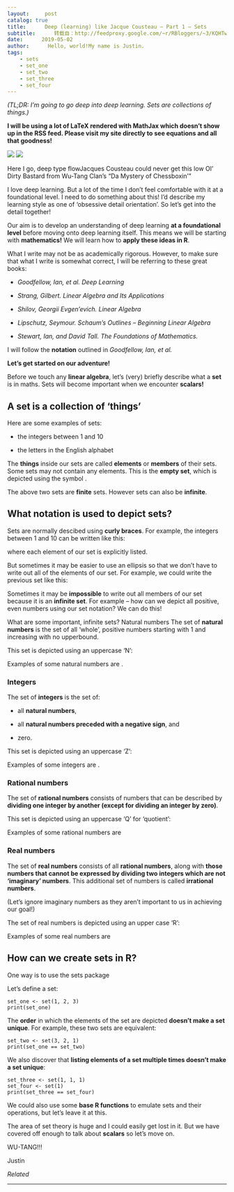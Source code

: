 ```yaml
---
layout:     post
catalog: true
title:      Deep (learning) like Jacque Cousteau – Part 1 – Sets
subtitle:      转载自：http://feedproxy.google.com/~r/RBloggers/~3/KQHTwnwdJgo/
date:      2019-05-02
author:      Hello, world!My name is Justin.
tags:
    - sets
    - set_one
    - set_two
    - set_three
    - set_four
---
```






*(TL;DR: I’m going to go deep into deep learning. Sets are collections of things.)*

**I will be using a lot of LaTeX rendered with MathJax which doesn’t show up in the RSS feed. Please visit my site directly to see equations and all that goodness!**

![](https://i0.wp.com/embracingtherandom.com/assets/post_images/2019-04-30-deep-learning-part-1-sets/odb.jpg?w=456&ssl=1)
![](https://i0.wp.com/embracingtherandom.com/assets/post_images/2019-04-30-deep-learning-part-1-sets/odb.jpg?w=456&ssl=1)


> 
Here I go, deep type flowJacques Cousteau could never get this low
Ol’ Dirty Bastard from Wu-Tang Clan’s “Da Mystery of Chessboxin’”


I love deep learning. But a lot of the time I don’t feel comfortable with it at a foundational level. I need to do something about this! I’d describe my learning style as one of ‘obsessive detail orientation’. So let’s get into the detail together!

Our aim is to develop an understanding of deep learning **at a foundational level** before moving onto deep learning itself. This means we will be starting with **mathematics!** We will learn how to **apply these ideas in R**.

What I write may not be as academically rigorous. However, to make sure that what I write is somewhat correct, I will be referring to these great books:

- *Goodfellow, Ian, et al. Deep Learning*

- *Strang, Gilbert. Linear Algebra and Its Applications*

- *Shilov, Georgii Evgen’evich. Linear Algebra*

- *Lipschutz, Seymour. Schaum’s Outlines – Beginning Linear Algebra*

- *Stewart, Ian, and David Tall. The Foundations of Mathematics.*


I will follow the **notation** outlined in *Goodfellow, Ian, et al.*

**Let’s get started on our adventure!**

Before we touch any **linear algebra**, let’s (very) briefly describe what a **set** is in maths. Sets will become important when we encounter **scalars!**

## A set is a collection of ‘things’

Here are some examples of sets:

- the integers between 1 and 10

- the letters in the English alphabet


The **things** inside our sets are called **elements** or **members** of their sets. Some sets may not contain any elements. This is the **empty set**, which is depicted using the symbol .

The above two sets are **finite** sets. However sets can also be **infinite**.

## What notation is used to depict sets?

Sets are normally descibed using **curly braces**. For example, the integers between 1 and 10 can be written like this:


where each element of our set is explicitly listed.

But sometimes it may be easier to use an ellipsis so that we don’t have to write out all of the elements of our set. For example, we could write the previous set like this:


Sometimes it may be **impossible** to write out all members of our set because it is an **infinite set**. For example – how can we depict all positive, even numbers using our set notation? We can do this!


What are some important, infinite sets?
Natural numbers
The set of **natural numbers** is the set of all ‘whole’, positive numbers starting with 1 and increasing with no upperbound.

This set is depicted using an uppercase ‘N’:


Examples of some natural numbers are .

### Integers

The set of **integers** is the set of:

- all **natural numbers**,

- all **natural numbers preceded with a negative sign**, and

- zero.


This set is depicted using an uppercase ‘Z’:


Examples of some integers are .

### Rational numbers

The set of **rational numbers** consists of numbers that can be described by **dividing one integer by another (except for dividing an integer by zero)**.

This set is depicted using an uppercase ‘Q’ for ‘quotient’:


Examples of some rational numbers are 

### Real numbers

The set of **real numbers** consists of all **rational numbers**, along with **those numbers that cannot be expressed by dividing two integers which are not ‘imaginary’ numbers**. This additional set of numbers is called **irrational numbers**.

(Let’s ignore imaginary numbers as they aren’t important to us in achieving our goal!)

The set of real numbers is depicted using an upper case ‘R’:


Examples of some real numbers are 

## How can we create sets in R?

One way is to use the sets package

Let’s define a set:

```
set_one <- set(1, 2, 3)
print(set_one)

```

The **order** in which the elements of the set are depicted **doesn’t make a set unique**. For example, these two sets are equivalent:

```
set_two <- set(3, 2, 1)
print(set_one == set_two)

```

We also discover that **listing elements of a set multiple times doesn’t make a set unique**:

```
set_three <- set(1, 1, 1)
set_four <- set(1)
print(set_three == set_four)

```

We could also use some **base R functions** to emulate sets and their operations, but let’s leave it at this.

The area of set theory is huge and I could easily get lost in it. But we have covered off enough to talk about **scalars** so let’s move on.

WU-TANG!!!

Justin


*Related*








---
